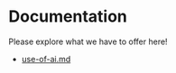 # Documentation

Please explore what we have to offer here!

* [use-of-ai.md](https://use-of-ai.md)


